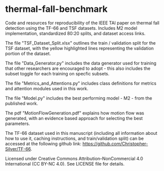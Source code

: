 # thermal-fall-benchmark
Code and resources for reproducibility of the IEEE TAI paper on thermal fall detection using the TF-66 and TSF datasets. Includes M2 model implementation, standardized 80:20 splits, and dataset access links.

The file "TSF_Dataset_Split.xlsx" outlines the train / validation split for the TSF dataset, with the yellow highlighted lines representing the validation portion of the dataset. 

The file "Data_Generator.py" includes the data generator used for training that other researchers are encouraged to adopt - this also includes the subset toggle for each training on specfic subsets. 

The file "Metrics_and_Attentions.py" includes class definitions for metrics and attention modules used in this work.

The file "Model.py" includes the best performing model - M2 - from the published work.

The pdf "MotionFlowGeneration.pdf" explains how motion flow was generated, with an evidence based approach for selecting the best parameters.

The TF-66 dataset used in this manuscript (including all information about how to use it, caching instructions, and train/validation split) can be accessed at the following github link: https://github.com/Christopher-Silver/TF-66.

Licensed under Creative Commons Attribution–NonCommercial 4.0 International (CC BY-NC 4.0). See LICENSE file for details.
